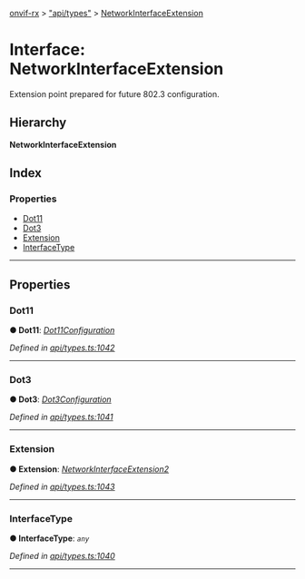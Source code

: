 [onvif-rx](../README.md) > ["api/types"](../modules/_api_types_.md) > [NetworkInterfaceExtension](../interfaces/_api_types_.networkinterfaceextension.md)

# Interface: NetworkInterfaceExtension

Extension point prepared for future 802.3 configuration.

## Hierarchy

**NetworkInterfaceExtension**

## Index

### Properties

* [Dot11](_api_types_.networkinterfaceextension.md#dot11)
* [Dot3](_api_types_.networkinterfaceextension.md#dot3)
* [Extension](_api_types_.networkinterfaceextension.md#extension)
* [InterfaceType](_api_types_.networkinterfaceextension.md#interfacetype)

---

## Properties

<a id="dot11"></a>

###  Dot11

**● Dot11**: *[Dot11Configuration](_api_types_.dot11configuration.md)*

*Defined in [api/types.ts:1042](https://github.com/patrickmichalina/onvif-rx/blob/d62cee9/src/api/types.ts#L1042)*

___
<a id="dot3"></a>

###  Dot3

**● Dot3**: *[Dot3Configuration](_api_types_.dot3configuration.md)*

*Defined in [api/types.ts:1041](https://github.com/patrickmichalina/onvif-rx/blob/d62cee9/src/api/types.ts#L1041)*

___
<a id="extension"></a>

###  Extension

**● Extension**: *[NetworkInterfaceExtension2](_api_types_.networkinterfaceextension2.md)*

*Defined in [api/types.ts:1043](https://github.com/patrickmichalina/onvif-rx/blob/d62cee9/src/api/types.ts#L1043)*

___
<a id="interfacetype"></a>

###  InterfaceType

**● InterfaceType**: *`any`*

*Defined in [api/types.ts:1040](https://github.com/patrickmichalina/onvif-rx/blob/d62cee9/src/api/types.ts#L1040)*

___

